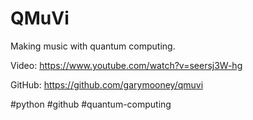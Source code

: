 # QMuVi

Making music with quantum computing.

Video: https://www.youtube.com/watch?v=seersj3W-hg

GitHub: https://github.com/garymooney/qmuvi

#python #github #quantum-computing 